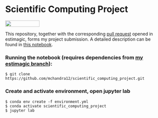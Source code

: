 # Scientific Computing Project
<a href="https://nbviewer.jupyter.org/github/mchandra12/scientific_computing_project/blob/main/project_overview.ipynb"
   target="_parent">
   <img align="center"
  src="https://raw.githubusercontent.com/jupyter/design/master/logos/Badges/nbviewer_badge.png"
      width="109" height="20">
</a>

This repository, together with the corresponding [pull request](https://github.com/OpenSourceEconomics/estimagic/pull/198) opened in estimagic, forms my project submission.
A detailed description can be found in [this notebook](https://github.com/mchandra12/scientific_computing_project/blob/main/project_overview.ipynb).

### Running the notebook (requires dependencies from [my estimagic branch](https://github.com/OpenSourceEconomics/estimagic/tree/new_tests_optimization)):
```
$ git clone https://github.com/mchandra12/scientific_computing_project.git
```
### Create and activate environment, open jupyter lab
```
$ conda env create -f environment.yml
$ conda activate scientific_computing_project
$ jupyter lab
```
